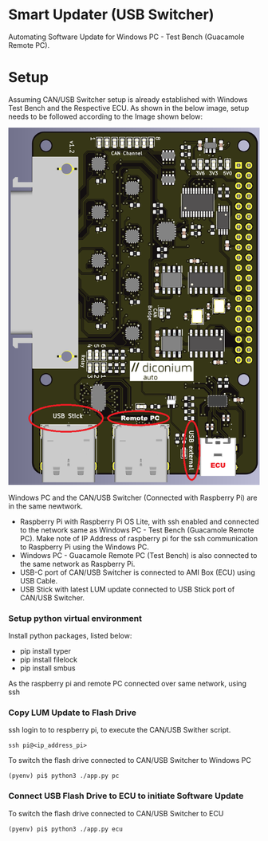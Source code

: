 # Smart Updater (USB Switcher)
Automating Software Update for Windows PC - Test Bench (Guacamole Remote PC).

# Setup
Assuming CAN/USB Switcher setup is already established with Windows Test Bench and the Respective ECU. As shown in the below image, setup needs to be followed according to the Image shown below:

![alt text](image/CAN-USB-Switcher.png)

Windows PC and the CAN/USB Switcher (Connected with Raspberry Pi) are in the same newtwork.
- Raspberry Pi with Raspberry Pi OS Lite, with ssh enabled and connected to the network same as Windows PC - Test Bench (Guacamole Remote PC). Make note of IP Address of raspberry pi for the ssh communication to Raspberry Pi using the Windows PC.
- Windows PC - Guacamole Remote PC (Test Bench) is also connected to the same network as Raspberry Pi.
- USB-C port of CAN/USB Switcher is connected to AMI Box (ECU) using USB Cable.
- USB Stick with latest LUM update connected to USB Stick port of CAN/USB Switcher.

### Setup python virtual environment
Install python packages, listed below:
- pip install typer
- pip install filelock
- pip install smbus

As the raspberry pi and remote PC connected over same network, using ssh

### Copy LUM Update to Flash Drive

ssh login to to respberry pi, to execute the CAN/USB Swither script.
```
ssh pi@<ip_address_pi>
```

To switch the flash drive connected to CAN/USB Switcher to Windows PC
```
(pyenv) pi$ python3 ./app.py pc
```

### Connect USB Flash Drive to ECU to initiate Software Update

To switch the flash drive connected to CAN/USB Switcher to ECU
```
(pyenv) pi$ python3 ./app.py ecu
```
